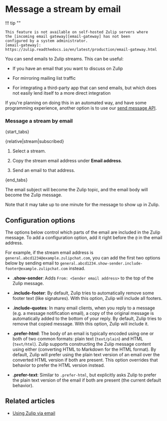 # Message a stream by email

!!! tip ""

    This feature is not available on self-hosted Zulip servers where
    the [incoming email gateway][email-gateway] has not been
    configured by a system administrator.
    [email-gateway]: https://zulip.readthedocs.io/en/latest/production/email-gateway.html

You can send emails to Zulip streams. This can be useful:

* If you have an email that you want to discuss on Zulip

* For mirroring mailing list traffic

* For integrating a third-party app that can send emails, but which does not
  easily lend itself to a more direct integration

If you're planning on doing this in an automated way, and have some
programming experience, another option is to use our [send message
API](/api/send-message).

### Message a stream by email

{start_tabs}

{relative|stream|subscribed}

1. Select a stream.

1. Copy the stream email address under **Email address**.

1. Send an email to that address.

{end_tabs}

The email subject will become the Zulip topic, and the email body will
become the Zulip message.

Note that it may take up to one minute for the message to show
up in Zulip.

## Configuration options

The options below control which parts of the email are included in the
Zulip message.  To add a configuration option, add it right before the `@`
in the email address.

For example, if the stream email address is
`general.abcd1234@example.zulipchat.com`, you can add the first two options
below by sending email to
`general.abcd1234.show-sender.include-footer@example.zulipchat.com` instead.

* **.show-sender**: Adds `From: <Sender email address>` to
  the top of the Zulip message.

* **.include-footer**: By default, Zulip tries to automatically remove some footer
  text (like signatures). With this option, Zulip will include all footers.

* **.include-quotes**: In many email clients, when you reply to a message
  (e.g. a message notification email), a copy of the original message is
  automatically added to the bottom of your reply. By default, Zulip tries
  to remove that copied message. With this option, Zulip will include it.

* **.prefer-html**: The body of an email is typically encoded using
  one or both of two common formats: plain text (`text/plain`) and
  HTML (`text/html`).  Zulip supports constructing the Zulip message
  content using either (converting HTML to Markdown for the HTML
  format).  By default, Zulip will prefer using the plain text version
  of an email over the converted HTML version if both are present.
  This option overrides that behavior to prefer the HTML version
  instead.

* **.prefer-text**: Similar to `.prefer-html`, but explicitly asks
  Zulip to prefer the plain text version of the email if both are
  present (the current default behavior).

## Related articles

* [Using Zulip via email](/help/using-zulip-via-email)

